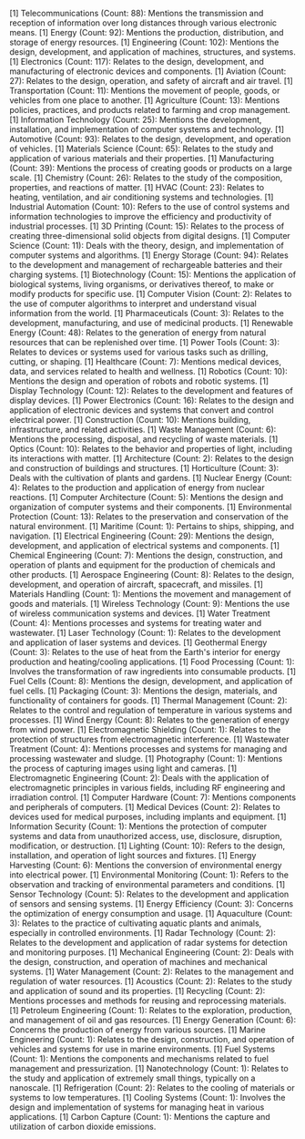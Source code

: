 [1] Telecommunications (Count: 88): Mentions the transmission and reception of information over long distances through various electronic means.
[1] Energy (Count: 92): Mentions the production, distribution, and storage of energy resources.
[1] Engineering (Count: 102): Mentions the design, development, and application of machines, structures, and systems.
[1] Electronics (Count: 117): Relates to the design, development, and manufacturing of electronic devices and components.
[1] Aviation (Count: 27): Relates to the design, operation, and safety of aircraft and air travel.
[1] Transportation (Count: 11): Mentions the movement of people, goods, or vehicles from one place to another.
[1] Agriculture (Count: 13): Mentions policies, practices, and products related to farming and crop management.
[1] Information Technology (Count: 25): Mentions the development, installation, and implementation of computer systems and technology.
[1] Automotive (Count: 93): Relates to the design, development, and operation of vehicles.
[1] Materials Science (Count: 65): Relates to the study and application of various materials and their properties.
[1] Manufacturing (Count: 39): Mentions the process of creating goods or products on a large scale.
[1] Chemistry (Count: 26): Relates to the study of the composition, properties, and reactions of matter.
[1] HVAC (Count: 23): Relates to heating, ventilation, and air conditioning systems and technologies.
[1] Industrial Automation (Count: 10): Refers to the use of control systems and information technologies to improve the efficiency and productivity of industrial processes.
[1] 3D Printing (Count: 15): Relates to the process of creating three-dimensional solid objects from digital designs.
[1] Computer Science (Count: 11): Deals with the theory, design, and implementation of computer systems and algorithms.
[1] Energy Storage (Count: 94): Relates to the development and management of rechargeable batteries and their charging systems.
[1] Biotechnology (Count: 15): Mentions the application of biological systems, living organisms, or derivatives thereof, to make or modify products for specific use.
[1] Computer Vision (Count: 2): Relates to the use of computer algorithms to interpret and understand visual information from the world.
[1] Pharmaceuticals (Count: 3): Relates to the development, manufacturing, and use of medicinal products.
[1] Renewable Energy (Count: 48): Relates to the generation of energy from natural resources that can be replenished over time.
[1] Power Tools (Count: 3): Relates to devices or systems used for various tasks such as drilling, cutting, or shaping.
[1] Healthcare (Count: 7): Mentions medical devices, data, and services related to health and wellness.
[1] Robotics (Count: 10): Mentions the design and operation of robots and robotic systems.
[1] Display Technology (Count: 12): Relates to the development and features of display devices.
[1] Power Electronics (Count: 16): Relates to the design and application of electronic devices and systems that convert and control electrical power.
[1] Construction (Count: 10): Mentions building, infrastructure, and related activities.
[1] Waste Management (Count: 6): Mentions the processing, disposal, and recycling of waste materials.
[1] Optics (Count: 10): Relates to the behavior and properties of light, including its interactions with matter.
[1] Architecture (Count: 2): Relates to the design and construction of buildings and structures.
[1] Horticulture (Count: 3): Deals with the cultivation of plants and gardens.
[1] Nuclear Energy (Count: 4): Relates to the production and application of energy from nuclear reactions.
[1] Computer Architecture (Count: 5): Mentions the design and organization of computer systems and their components.
[1] Environmental Protection (Count: 13): Relates to the preservation and conservation of the natural environment.
[1] Maritime (Count: 1): Pertains to ships, shipping, and navigation.
[1] Electrical Engineering (Count: 29): Mentions the design, development, and application of electrical systems and components.
[1] Chemical Engineering (Count: 7): Mentions the design, construction, and operation of plants and equipment for the production of chemicals and other products.
[1] Aerospace Engineering (Count: 8): Relates to the design, development, and operation of aircraft, spacecraft, and missiles.
[1] Materials Handling (Count: 1): Mentions the movement and management of goods and materials.
[1] Wireless Technology (Count: 9): Mentions the use of wireless communication systems and devices.
[1] Water Treatment (Count: 4): Mentions processes and systems for treating water and wastewater.
[1] Laser Technology (Count: 1): Relates to the development and application of laser systems and devices.
[1] Geothermal Energy (Count: 3): Relates to the use of heat from the Earth's interior for energy production and heating/cooling applications.
[1] Food Processing (Count: 1): Involves the transformation of raw ingredients into consumable products.
[1] Fuel Cells (Count: 8): Mentions the design, development, and application of fuel cells.
[1] Packaging (Count: 3): Mentions the design, materials, and functionality of containers for goods.
[1] Thermal Management (Count: 2): Relates to the control and regulation of temperature in various systems and processes.
[1] Wind Energy (Count: 8): Relates to the generation of energy from wind power.
[1] Electromagnetic Shielding (Count: 1): Relates to the protection of structures from electromagnetic interference.
[1] Wastewater Treatment (Count: 4): Mentions processes and systems for managing and processing wastewater and sludge.
[1] Photography (Count: 1): Mentions the process of capturing images using light and cameras.
[1] Electromagnetic Engineering (Count: 2): Deals with the application of electromagnetic principles in various fields, including RF engineering and irradiation control.
[1] Computer Hardware (Count: 7): Mentions components and peripherals of computers.
[1] Medical Devices (Count: 2): Relates to devices used for medical purposes, including implants and equipment.
[1] Information Security (Count: 1): Mentions the protection of computer systems and data from unauthorized access, use, disclosure, disruption, modification, or destruction.
[1] Lighting (Count: 10): Refers to the design, installation, and operation of light sources and fixtures.
[1] Energy Harvesting (Count: 6): Mentions the conversion of environmental energy into electrical power.
[1] Environmental Monitoring (Count: 1): Refers to the observation and tracking of environmental parameters and conditions.
[1] Sensor Technology (Count: 5): Relates to the development and application of sensors and sensing systems.
[1] Energy Efficiency (Count: 3): Concerns the optimization of energy consumption and usage.
[1] Aquaculture (Count: 3): Relates to the practice of cultivating aquatic plants and animals, especially in controlled environments.
[1] Radar Technology (Count: 2): Relates to the development and application of radar systems for detection and monitoring purposes.
[1] Mechanical Engineering (Count: 2): Deals with the design, construction, and operation of machines and mechanical systems.
[1] Water Management (Count: 2): Relates to the management and regulation of water resources.
[1] Acoustics (Count: 2): Relates to the study and application of sound and its properties.
[1] Recycling (Count: 2): Mentions processes and methods for reusing and reprocessing materials.
[1] Petroleum Engineering (Count: 1): Relates to the exploration, production, and management of oil and gas resources.
[1] Energy Generation (Count: 6): Concerns the production of energy from various sources.
[1] Marine Engineering (Count: 1): Relates to the design, construction, and operation of vehicles and systems for use in marine environments.
[1] Fuel Systems (Count: 1): Mentions the components and mechanisms related to fuel management and pressurization.
[1] Nanotechnology (Count: 1): Relates to the study and application of extremely small things, typically on a nanoscale.
[1] Refrigeration (Count: 2): Relates to the cooling of materials or systems to low temperatures.
[1] Cooling Systems (Count: 1): Involves the design and implementation of systems for managing heat in various applications.
[1] Carbon Capture (Count: 1): Mentions the capture and utilization of carbon dioxide emissions.

